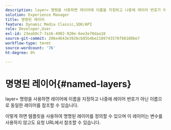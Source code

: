 ```yaml
---
description: layer= 명령을 사용하면 레이어에 이름을 지정하고 나중에 레이어 번호가 아닌 이름으로 동일한 레이어를 참조할 수 있습니다.
solution: Experience Manager
title: 명명된 레이어
feature: Dynamic Media Classic,SDK/API
role: Developer,User
exl-id: 23eab9c7-7a16-4902-920e-6ee3e78daa18
source-git-commit: 206e4643e3926cb85b4be2189743578f88180be7
workflow-type: tm+mt
source-wordcount: '76'
ht-degree: 0%

---
```


# 명명된 레이어{#named-layers}

layer= 명령을 사용하면 레이어에 이름을 지정하고 나중에 레이어 번호가 아닌 이름으로 동일한 레이어를 참조할 수 있습니다.

이렇게 하면 템플릿을 사용하여 명명된 레이어를 정의할 수 있으며 이 레이어는 변수를 사용하지 않고도 요청 URL에서 참조할 수 있습니다.
